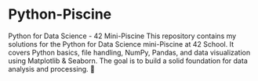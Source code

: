 # Python-Piscine
Python for Data Science - 42 Mini-Piscine This repository contains my solutions for the Python for Data Science mini-Piscine at 42 School. It covers Python basics, file handling, NumPy, Pandas, and data visualization using Matplotlib &amp; Seaborn. The goal is to build a solid foundation for data analysis and processing. 🚀
